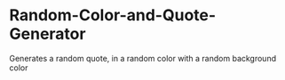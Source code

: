 # Random-Color-and-Quote-Generator
Generates a random quote, in a random color with a random background color
